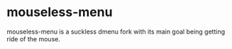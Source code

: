 # mouseless-menu

mouseless-menu is a suckless dmenu fork with its main goal being getting ride of the mouse.
